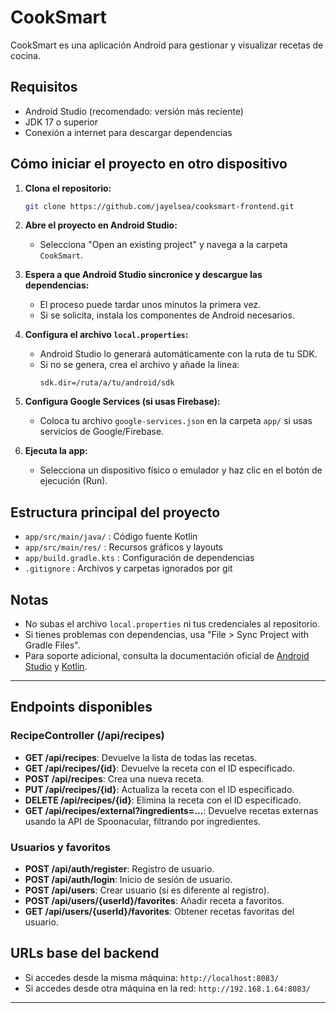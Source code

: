 # CookSmart

CookSmart es una aplicación Android para gestionar y visualizar recetas de cocina.

## Requisitos
- Android Studio (recomendado: versión más reciente)
- JDK 17 o superior
- Conexión a internet para descargar dependencias

## Cómo iniciar el proyecto en otro dispositivo

1. **Clona el repositorio:**
   ```bash
   git clone https://github.com/jayelsea/cooksmart-frontend.git
   ```
  

2. **Abre el proyecto en Android Studio:**
   - Selecciona "Open an existing project" y navega a la carpeta `CookSmart`.

3. **Espera a que Android Studio sincronice y descargue las dependencias:**
   - El proceso puede tardar unos minutos la primera vez.
   - Si se solicita, instala los componentes de Android necesarios.

4. **Configura el archivo `local.properties`:**
   - Android Studio lo generará automáticamente con la ruta de tu SDK.
   - Si no se genera, crea el archivo y añade la línea:
     ```
     sdk.dir=/ruta/a/tu/android/sdk
     ```

5. **Configura Google Services (si usas Firebase):**
   - Coloca tu archivo `google-services.json` en la carpeta `app/` si usas servicios de Google/Firebase.

6. **Ejecuta la app:**
   - Selecciona un dispositivo físico o emulador y haz clic en el botón de ejecución (Run).

## Estructura principal del proyecto
- `app/src/main/java/` : Código fuente Kotlin
- `app/src/main/res/` : Recursos gráficos y layouts
- `app/build.gradle.kts` : Configuración de dependencias
- `.gitignore` : Archivos y carpetas ignorados por git

## Notas
- No subas el archivo `local.properties` ni tus credenciales al repositorio.
- Si tienes problemas con dependencias, usa "File > Sync Project with Gradle Files".
- Para soporte adicional, consulta la documentación oficial de [Android Studio](https://developer.android.com/studio) y [Kotlin](https://kotlinlang.org/).

---

## Endpoints disponibles

### RecipeController (/api/recipes)
- **GET /api/recipes**: Devuelve la lista de todas las recetas.
- **GET /api/recipes/{id}**: Devuelve la receta con el ID especificado.
- **POST /api/recipes**: Crea una nueva receta.
- **PUT /api/recipes/{id}**: Actualiza la receta con el ID especificado.
- **DELETE /api/recipes/{id}**: Elimina la receta con el ID especificado.
- **GET /api/recipes/external?ingredients=...**: Devuelve recetas externas usando la API de Spoonacular, filtrando por ingredientes.

### Usuarios y favoritos
- **POST /api/auth/register**: Registro de usuario.
- **POST /api/auth/login**: Inicio de sesión de usuario.
- **POST /api/users**: Crear usuario (si es diferente al registro).
- **POST /api/users/{userId}/favorites**: Añadir receta a favoritos.
- **GET /api/users/{userId}/favorites**: Obtener recetas favoritas del usuario.

## URLs base del backend
- Si accedes desde la misma máquina: `http://localhost:8083/`
- Si accedes desde otra máquina en la red: `http://192.168.1.64:8083/`

---
